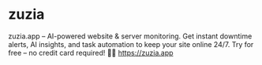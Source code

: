 # zuzia
zuzia.app – AI-powered website &amp; server monitoring. Get instant downtime alerts, AI insights, and task automation to keep your site online 24/7. Try for free – no credit card required! 🚀🔗 https://zuzia.app
